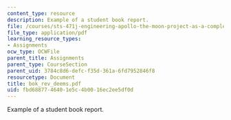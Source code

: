 ```yaml
---
content_type: resource
description: Example of a student book report.
file: /courses/sts-471j-engineering-apollo-the-moon-project-as-a-complex-system-spring-2007/fbd6887746401e5c4b0016ec2ee5df0d_bok_rev_deems.pdf
file_type: application/pdf
learning_resource_types:
- Assignments
ocw_type: OCWFile
parent_title: Assignments
parent_type: CourseSection
parent_uid: 3784c8d6-defc-f35d-361a-6fd7952846f8
resourcetype: Document
title: bok_rev_deems.pdf
uid: fbd68877-4640-1e5c-4b00-16ec2ee5df0d
---
```

Example of a student book report.

